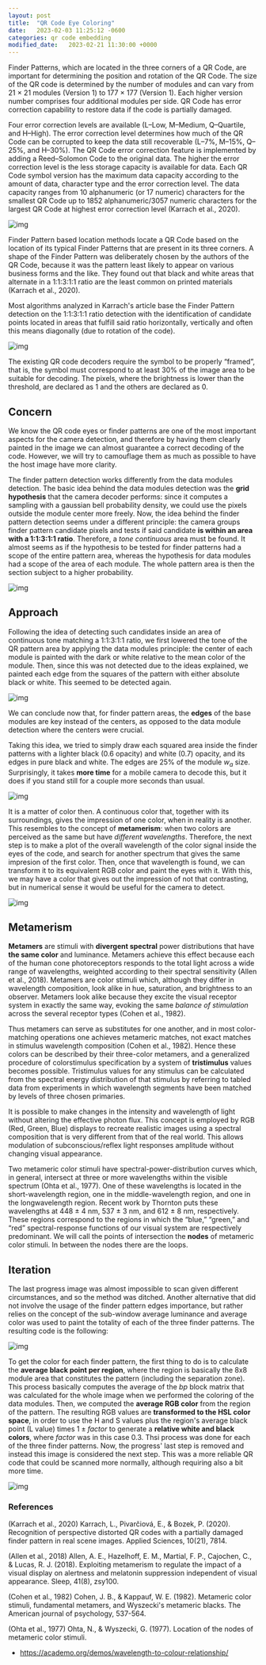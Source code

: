 ```yaml
---
layout: post
title:  "QR Code Eye Coloring"
date:   2023-02-03 11:25:12 -0600
categories: qr code embedding
modified_date:   2023-02-21 11:30:00 +0000
---
```

Finder Patterns, which are located in the three corners of a QR Code, are important for determining the position and rotation of the QR Code. The size of the QR code is determined by the number of modules and can vary from 21 × 21 modules (Version 1) to 177 × 177 (Version 1). Each higher version number comprises four additional modules per side. QR Code has error correction capability to restore data if the code is partially damaged. 

Four error correction levels are available (L–Low, M–Medium, Q–Quartile, and H–High). The error correction level determines how much of the QR Code can be corrupted to keep the data still recoverable (L–7%, M–15%, Q–25%, and H–30%). The QR Code error correction feature is implemented by adding a Reed–Solomon Code to the original data. The higher the error correction level is the less storage capacity is available for data. Each QR Code symbol version has the maximum data capacity according to the amount of data, character type and the error correction level. The data capacity ranges from 10 alphanumeric (or 17 numeric) characters for the smallest QR Code up to 1852 alphanumeric/3057 numeric characters for the largest QR Code at highest error correction level (Karrach et al., 2020).

![img]({{site.url}}/img/3/finder.png)

Finder Pattern based location methods locate a QR Code based on the location of its typical Finder Patterns that are present in its three corners. A shape of the Finder Pattern was deliberately chosen by the authors of the QR Code, because it was the pattern least likely to appear on various business forms and the like. They found out that black and white areas that alternate in a 1:1:3:1:1 ratio are the least common on printed materials (Karrach et al., 2020).

Most algorithms analyzed in Karrach's article base the Finder Pattern detection on the 1:1:3:1:1 ratio detection with the identification of candidate points located in areas that fulfill said ratio horizontally, vertically and often this means diagonally (due to rotation of the code).

![img]({{site.url}}/img/3/ratio.png)

The existing QR code decoders require the symbol to be properly “framed”, that is, the symbol must correspond to at least 30% of the image area to be suitable for decoding. The pixels, where the brightness is lower than the threshold, are declared as 1 and the others are declared as 0.

## Concern

We know the QR code eyes or finder patterns are one of the most important aspects for the camera detection, and therefore by having them clearly painted in the image we can almost guarantee a correct decoding of the code. However, we will try to camouflage them as much as possible to have the host image have more clarity. 

The finder pattern detection works differently from the data modules detection. The basic idea behind the data modules detection was the **grid hypothesis** that the camera decoder performs: since it computes a sampling with a gaussian bell probability density, we could use the pixels outside the module center more freely. Now, the idea behind the finder pattern detection seems under a different principle: the camera groups finder pattern candidate pixels and tests if said candidate **is within an area with a 1:1:3:1:1 ratio**. Therefore, a *tone continuous* area must be found. It almost seems as if the hypothesis to be tested for finder patterns had a scope of the entire pattern area, whereas the hypothesis for data modules had a scope of the area of each module. The whole pattern area is then the section subject to a higher probability.

![img]({{site.url}}/img/3/gauss.png)

## Approach

Following the idea of detecting such candidates inside an area of continuous tone matching a 1:1:3:1:1 ratio, we first lowered the tone of the QR pattern area by applying the data modules principle: the center of each module is painted with the dark or white relative to the mean color of the module. Then, since this was not detected due to the ideas explained, we painted each edge from the squares of the pattern with either absolute black or white. This seemed to be detected again.

![img]({{site.url}}/img/3/1.png)

We can conclude now that, for finder pattern areas, the **edges** of the base modules are key instead of the centers, as opposed to the data module detection where the centers were crucial.

Taking this idea, we tried to simply draw each squared area inside the finder patterns with a lighter black (0.6 opacity) and white (0.7) opacity, and its edges in pure black and white. The edges are 25% of the module $w_a$ size. Surprisingly, it takes **more time** for a mobile camera to decode this, but it does if you stand still for a couple more seconds than usual.

![img]({{site.url}}/img/3/2.png)

It is a matter of color then. A continuous color that, together with its surroundings, gives the impression of one color, when in reality is another. This resembles to the concept of **metamerism**: when two colors are perceived as the same but have *different wavelengths*. Therefore, the next step is to make a plot of the overall wavelength of the color signal inside the eyes of the code, and search for another spectrum that gives the same impresion of the first color. Then, once that wavelength is found, we can transform it to its equivalent RGB color and paint the eyes with it. With this, we may have a color that gives out the impression of not that contrasting, but in numerical sense it would be useful for the camera to detect.

![img]({{site.url}}/img/3/progress.png)

## Metamerism

**Metamers** are stimuli with **divergent spectral** power distributions that have **the same color** and luminance. Metamers achieve this effect because each of the human cone photoreceptors responds to the total light across a wide range of wavelengths, weighted according to their spectral sensitivity (Allen et al., 2018).
Metamers are color stimuli which, although they differ in wavelength
composition, look alike in hue, saturation, and brightness to an observer. Metamers look alike because they excite the visual receptor system in exactly the same way, evoking the same *balance of stimulation* across the several receptor types (Cohen et al., 1982).

Thus metamers can serve as substitutes for one another, and in most color-matching operations one achieves metameric matches, not exact matches in stimulus wavelength composition (Cohen et al., 1982). Hence these colors can be described by their three-color metamers, and a generalized procedure of colorstimulus specification by a system of **tristimulus** values becomes possible. Tristimulus values for any stimulus can be calculated from the spectral energy distribution of that stimulus by referring to tabled data from experiments in which wavelength segments have been matched by levels of three chosen primaries.

It is possible to make changes in the intensity and wavelength of light without altering the effective photon flux. This concept is employed by RGB (Red, Green, Blue) displays to recreate realistic images using a spectral composition that is very different from that of the real world. This allows modulation of subconscious/reflex light responses amplitude without changing visual appearance.

Two metameric color stimuli have spectral-power-distribution curves which, in general, intersect at three or more wavelengths within the visible spectrum (Ohta et al., 1977). One of these wavelengths is located in the short-wavelength region, one in the middle-wavelength region, and one in the longwavelength region. Recent work by Thornton puts these wavelengths at 448 $\pm$ 4 nm, 537 $\pm$ 3 nm, and 612 $\pm$ 8 nm, respectively. These regions correspond to the regions in which the “blue,” “green,” and “red” spectral-response functions of our visual system are respectively predominant. We will call the points of intersection the **nodes** of metameric color stimuli. In between the nodes there are the loops.

## Iteration

The last progress image was almost impossible to scan given different circumstances, and so the method was ditched. Another alternative that did not involve the usage of the finder pattern edges importance, but rather relies on the concept of the sub-window average luminance and average color was used to paint the totality of each of the three finder patterns. The resulting code is the following:

![img]({{site.url}}/img/3/3.png)

To get the color for each finder pattern, the first thing to do is to calculate the **average black point per region**, where the region is basically the 8x8 module area that constitutes the pattern (including the separation zone). This process basically computes the average of the $bp$ block matrix that was calculated for the whole image when we performed the coloring of the data modules. Then, we computed the **average RGB color** from the region of the pattern. The resulting RGB values are **transformed to the HSL color space**, in order to use the H and S values plus the region's average black point (L value) times $1 \pm factor$ to generate a **relative white and black colors**, where $factor$ was in this case 0.3. Thsi process was done for each of the three finder patterns. Now, the progress' last step is removed and instead this image is considered the next step. This was a more reliable QR code that could be scanned more normally, although requiring also a bit more time.

![img]({{site.url}}/img/3/progress-fixed.png)

### References

(Karrach et al., 2020) Karrach, L., Pivarčiová, E., & Bozek, P. (2020). Recognition of perspective distorted QR codes with a partially damaged finder pattern in real scene images. Applied Sciences, 10(21), 7814.

(Allen et al., 2018) Allen, A. E., Hazelhoff, E. M., Martial, F. P., Cajochen, C., & Lucas, R. J. (2018). Exploiting metamerism to regulate the impact of a visual display on alertness and melatonin suppression independent of visual appearance. Sleep, 41(8), zsy100.

(Cohen et al., 1982) Cohen, J. B., & Kappauf, W. E. (1982). Metameric color stimuli, fundamental metamers, and Wyszecki's metameric blacks. The American journal of psychology, 537-564.

(Ohta et al., 1977) Ohta, N., & Wyszecki, G. (1977). Location of the nodes of metameric color stimuli.

- https://academo.org/demos/wavelength-to-colour-relationship/